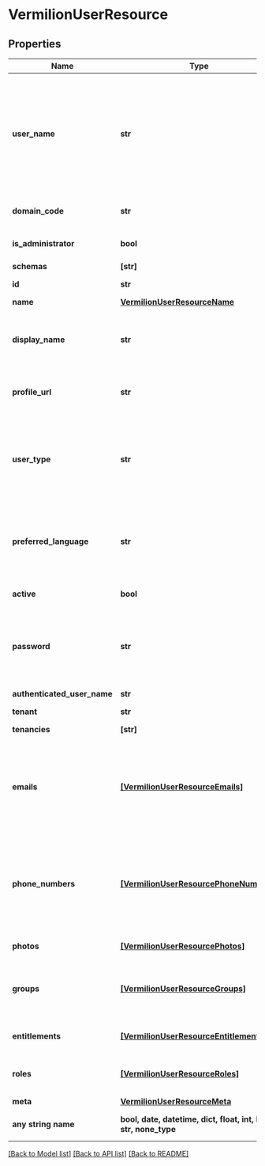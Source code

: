 # VermilionUserResource


## Properties
Name | Type | Description | Notes
------------ | ------------- | ------------- | -------------
**user_name** | **str** | A service provider&#39;s unique identifier for the user, typically used by the user to directly authenticate to the service provider. Each User MUST include a non-empty userName value. This identifier MUST be unique across the service provider&#39;s entire set of Users. | [readonly] 
**domain_code** | **str** | Domain code of Enterprise Hosting pod in which user resides. REQUIRED. | 
**is_administrator** | **bool** | Whether the user can perform maintenance on other users. REQUIRED. | 
**schemas** | **[str]** |  | [optional] 
**id** | **str** |  | [optional] [readonly] 
**name** | [**VermilionUserResourceName**](VermilionUserResourceName.md) |  | [optional] 
**display_name** | **str** | The name of the User, suitable for display to end-users. The name SHOULD be the full name of the User being described, if known. | [optional] 
**profile_url** | **str** | A fully qualified URL pointing to a page\\nrepresenting the User&#39;s online profile. | [optional] 
**user_type** | **str** | Used to identify the relationship between the organization and the user. Typical values used might be &#39;Contractor&#39;, &#39;Employee&#39;, &#39;Intern&#39;, &#39;Temp&#39;, &#39;External&#39;, and &#39;Unknown&#39;, but any value may be used. | [optional] 
**preferred_language** | **str** | Indicates the User&#39;s preferred written or spoken language.  Generally used for selecting a localized user interface; e.g., &#39;en_US&#39; specifies the language English and country | [optional] 
**active** | **bool** | A Boolean value indicating the User&#39;s administrative status. | [optional] 
**password** | **str** | The User&#39;s cleartext password. This attribute is intended to be used as a means to specify an initial password when creating a new User or to reset an existing User&#39;s password. | [optional] 
**authenticated_user_name** | **str** | The authenticated user name of the user | [optional] 
**tenant** | **str** | The tenant this user is in | [optional] 
**tenancies** | **[str]** | Tenancies assigned to the user. | [optional] 
**emails** | [**[VermilionUserResourceEmails]**](VermilionUserResourceEmails.md) | Email addresses for the user. The value SHOULD be canonicalized by the service provider, e.g., &#39;bjensen@example.com&#39; instead of &#39;bjensen@EXAMPLE.COM&#39;. Canonical type values of &#39;work&#39;, &#39;home&#39;, and &#39;other&#39;. | [optional] 
**phone_numbers** | [**[VermilionUserResourcePhoneNumbers]**](VermilionUserResourcePhoneNumbers.md) | Phone numbers for the User. The value SHOULD be canonicalized by the service provider according to the format specified in RFC 3966, e.g., &#39;tel:+1-201-555-0123&#39;. Canonical type values of &#39;work&#39;, &#39;home&#39;, &#39;mobile&#39;, &#39;fax&#39;, &#39;pager&#39; | [optional] 
**photos** | [**[VermilionUserResourcePhotos]**](VermilionUserResourcePhotos.md) | URLs of photos of the User. | [optional] 
**groups** | [**[VermilionUserResourceGroups]**](VermilionUserResourceGroups.md) | A list of groups to which the user belongs, either through direct membership, through nested groups, or dynamically calculated. | [optional] 
**entitlements** | [**[VermilionUserResourceEntitlements]**](VermilionUserResourceEntitlements.md) | A list of entitlements for the User that represent a thing the User has. | [optional] 
**roles** | [**[VermilionUserResourceRoles]**](VermilionUserResourceRoles.md) | A list of roles for the User that collectively represent who the User is, e.g., &#39;Student&#39;, &#39;Faculty&#39;. | [optional] 
**meta** | [**VermilionUserResourceMeta**](VermilionUserResourceMeta.md) |  | [optional] 
**any string name** | **bool, date, datetime, dict, float, int, list, str, none_type** | any string name can be used but the value must be the correct type | [optional]

[[Back to Model list]](../README.md#documentation-for-models) [[Back to API list]](../README.md#documentation-for-api-endpoints) [[Back to README]](../README.md)


